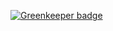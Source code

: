 

[![Greenkeeper badge](https://badges.greenkeeper.io/BjornMelgaard/ll2a-extension.svg)](https://greenkeeper.io/)